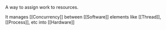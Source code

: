 A way to assign work to resources.

It manages [[Concurrency]] between [[Software]] elements like [[Thread]], [[Process]], etc into [[Hardware]]
